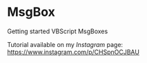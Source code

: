 # MsgBox
Getting started VBScript MsgBoxes 

Tutorial available on my *Instagram* page: https://www.instagram.com/p/CHSpnOCJBAU

